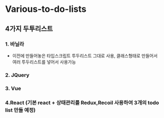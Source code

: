 # Various-to-do-lists

## 4가지 두투리스트

### 1. 바닐라

- 이전에 만들어놓은 타입스크립트 투두리스트 그대로 사용, 클래스형태로 만들어서 여러 투두리스트를 넣어서 사용가능

### 2. JQuery

### 3. Vue

### 4.React (기본 react + 상태관리를 Redux,Recoil 사용하여 3개의 todo list 만들 예정)
